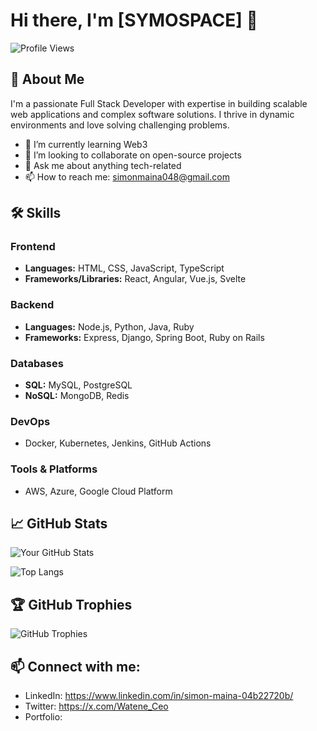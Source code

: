 # Hi there, I'm [SYMOSPACE] 👋

![Profile Views](https://komarev.com/ghpvc/?username=yourusername&color=green)

## 🚀 About Me

I'm a passionate Full Stack Developer with expertise in building scalable web applications and complex software solutions. I thrive in dynamic environments and love solving challenging problems.

- 🌱 I’m currently learning Web3
- 👯 I’m looking to collaborate on open-source projects
- 💬 Ask me about anything tech-related
- 📫 How to reach me: simonmaina048@gmail.com

## 🛠️ Skills

### Frontend
- **Languages:** HTML, CSS, JavaScript, TypeScript
- **Frameworks/Libraries:** React, Angular, Vue.js, Svelte

### Backend
- **Languages:** Node.js, Python, Java, Ruby
- **Frameworks:** Express, Django, Spring Boot, Ruby on Rails

### Databases
- **SQL:** MySQL, PostgreSQL
- **NoSQL:** MongoDB, Redis

### DevOps
- Docker, Kubernetes, Jenkins, GitHub Actions

### Tools & Platforms
- AWS, Azure, Google Cloud Platform

## 📈 GitHub Stats

![Your GitHub Stats](https://github-readme-stats.vercel.app/api?username=yourusername&show_icons=true&theme=radical)

![Top Langs](https://github-readme-stats.vercel.app/api/top-langs/?username=yourusername&layout=compact&theme=radical)

## 🏆 GitHub Trophies

![GitHub Trophies](https://github-profile-trophy.vercel.app/?username=yourusername&theme=onedark)

## 📫 Connect with me:

- LinkedIn: https://www.linkedin.com/in/simon-maina-04b22720b/
- Twitter: https://x.com/Watene_Ceo
- Portfolio: 

